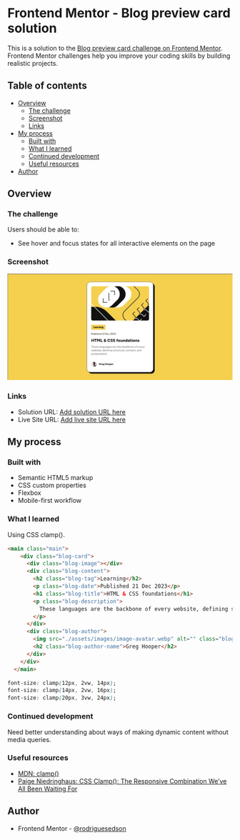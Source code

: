 # Frontend Mentor - Blog preview card solution

This is a solution to the [Blog preview card challenge on Frontend Mentor](https://www.frontendmentor.io/challenges/blog-preview-card-ckPaj01IcS). Frontend Mentor challenges help you improve your coding skills by building realistic projects. 

## Table of contents

- [Overview](#overview)
  - [The challenge](#the-challenge)
  - [Screenshot](#screenshot)
  - [Links](#links)
- [My process](#my-process)
  - [Built with](#built-with)
  - [What I learned](#what-i-learned)
  - [Continued development](#continued-development)
  - [Useful resources](#useful-resources)
- [Author](#author)

## Overview

### The challenge

Users should be able to:

- See hover and focus states for all interactive elements on the page

### Screenshot

![](./screenshot.jpg)

### Links

- Solution URL: [Add solution URL here](https://your-solution-url.com)
- Live Site URL: [Add live site URL here](https://blog-preview-card-edson.netlify.app/)

## My process

### Built with

- Semantic HTML5 markup
- CSS custom properties
- Flexbox
- Mobile-first workflow

### What I learned

Using CSS clamp().

```html
<main class="main">
    <div class="blog-card">
      <div class="blog-image"></div>
      <div class="blog-content">
        <h2 class="blog-tag">Learning</h2>
        <p class="blog-date">Published 21 Dec 2023</p>
        <h1 class="blog-title">HTML & CSS foundations</h1>
        <p class="blog-description">
          These languages are the backbone of every website, defining structure, content, and presentation.
        </p>
      </div>
      <div class="blog-author">
        <img src="./assets/images/image-avatar.webp" alt="" class="blog-author-avatar">
        <h2 class="blog-author-name">Greg Hooper</h2>
      </div>
    </div>
  </main>
```
```css
font-size: clamp(12px, 2vw, 14px);
font-size: clamp(14px, 2vw, 16px);
font-size: clamp(20px, 3vw, 24px);
```

### Continued development

Need better understanding about ways of making dynamic content without media queries.

### Useful resources

- [MDN: clamp()](https://developer.mozilla.org/en-US/docs/Web/CSS/clamp)
- [Paige Niedringhaus: CSS Clamp(): The Responsive Combination We’ve All Been Waiting For](https://blog.bitsrc.io/css-clamp-the-responsive-combination-weve-all-been-waiting-for-f1ce1981ea6e)

## Author

- Frontend Mentor - [@rodriguesedson](https://www.frontendmentor.io/profile/rodriguesedson)
